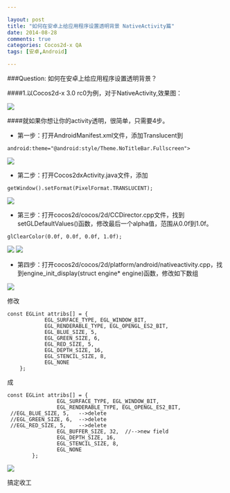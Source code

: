 ```yaml
---

layout: post
title: "如何在安卓上给应用程序设置透明背景 NativeActivity篇"
date: 2014-08-28
comments: true
categories: Cocos2d-x QA
tags: [安卓,Android]

---
```


###Question: 如何在安卓上给应用程序设置透明背景？

####1.以Cocos2d-x 3.0 rc0为例，对于NativeActivity,效果图：

![](http://cocos2d-xqa.qiniudn.com/1.png)

####就如果你想让你的activity透明，很简单，只需要4步。

* 第一步：打开AndroidManifest.xml文件，添加Translucent到	

```
android:theme="@android:style/Theme.NoTitleBar.Fullscreen">
```

![](http://cocos2d-xqa.qiniudn.com/2.png)

* 第二步：打开Cocos2dxActivity.java文件，添加

```
getWindow().setFormat(PixelFormat.TRANSLUCENT);
```
![](http://cocos2d-xqa.qiniudn.com/3.png)

* 第三步：打开cocos2d/cocos/2d/CCDirector.cpp文件，找到setGLDefaultValues()函数，修改最后一个alpha值，范围从0.0f到1.0f。 

```
glClearColor(0.0f, 0.0f, 0.0f, 1.0f);
```

![](http://cocos2d-xqa.qiniudn.com/4.png)
![](http://cocos2d-xqa.qiniudn.com/5.png)

* 第四步：打开cocos2d/cocos/2d/platform/android/nativeactivity.cpp，找到engine_init_display(struct engine* engine)函数，修改如下数组 

![](http://cocos2d-xqa.qiniudn.com/6.png)

修改

```
const EGLint attribs[] = {
            EGL_SURFACE_TYPE, EGL_WINDOW_BIT,
            EGL_RENDERABLE_TYPE, EGL_OPENGL_ES2_BIT,
            EGL_BLUE_SIZE, 5,
            EGL_GREEN_SIZE, 6,
            EGL_RED_SIZE, 5,
            EGL_DEPTH_SIZE, 16,
            EGL_STENCIL_SIZE, 8,
            EGL_NONE
    };
```

成

```
const EGLint attribs[] = {
                EGL_SURFACE_TYPE, EGL_WINDOW_BIT,
                EGL_RENDERABLE_TYPE, EGL_OPENGL_ES2_BIT,  
 //EGL_BLUE_SIZE, 5,   -->delete 
 //EGL_GREEN_SIZE, 6,  -->delete 
 //EGL_RED_SIZE, 5,    -->delete 
                EGL_BUFFER_SIZE, 32,  //-->new field
                EGL_DEPTH_SIZE, 16,
                EGL_STENCIL_SIZE, 8,
                EGL_NONE
        };
```

![](http://cocos2d-xqa.qiniudn.com/7.png)

搞定收工
	
